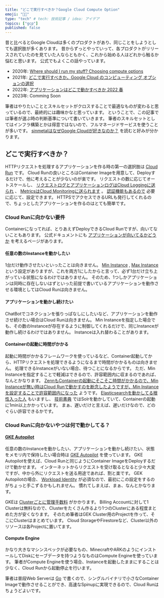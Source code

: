 ```yaml
---
title: "どこで実行すべきか？Google Cloud Compute Option"
emoji: "🐕‍🦺"
type: "tech" # tech: 技術記事 / idea: アイデア
topics: ["gcp"]
published: false
---
```


昔と比べるとGoogle Cloudは多くのプロダクトがあり、同じことをしようとしても選択肢が多くあります。
昔からずっとやっていって、各プロダクトがリリースされていたのを見ていた人ならともかく、これから始める人はどれから触るか悩むと思います。
公式でもよくこの話やっています。

* 2020年: [Where should I run my stuff? Choosing compute options](https://www.youtube.com/watch?v=q_5AgiI7KFQ)
* 2021年: [どこで実行すべきか。Google Cloud のコンピューティング オプションの選択](https://cloud.google.com/blog/ja/topics/developers-practitioners/where-should-i-run-my-stuff-choosing-google-cloud-compute-option)
* 2022年: [アプリケーションはどこで動かすべきか 2022 春](https://www.youtube.com/watch?v=BxCIi21irMA)
* 2023年: Comming Soon

筆者はやりたいこととスキルセットがクロスすることで最適なものが変わると思っているので、最終的には趣味かなと思っています。
ということで、この記事では筆者が選ぶ時の判断基準について書いていきます。
筆者のスキルセットとしてはインフラ構築とかは得意ではないので、フルマネージドサービスを使うことが多いです。
[sinmetalはなぜGoogle Cloudが好きなのか？](https://zenn.dev/google_cloud_jp/articles/google-cloud-love) を読むと好みが分かります。

## どこで実行すべきか？

HTTPリクエストを処理するアプリケーションを作る時の第一の選択肢は [Cloud Run](https://cloud.google.com/run/docs/overview/what-is-cloud-run) です。
Cloud Runの良いところはContainer Imageを用意して、Deployするだけで、他に考えることが少ないのが楽です。
リクエストの数に応じてオートスケールし、 [リクエストログとアプリケーションログはCloud Loggingに送られ](https://cloud.google.com/run/docs/logging) 、 [MetricsはCloud Monitoringに送られます](https://cloud.google.com/run/docs/monitoring) 。
[認証機能もあるので](https://cloud.google.com/run/docs/authenticating/overview) 必要に応じて、設定できます。
HTTPSでアクセスできるURLも発行してくれるので、ちょっとしたアプリケーションを作るのはとても簡単です。

### Cloud Runに向かない要件

Containerになってれば、とりあえずDeployできるCloud Runですが、向いてないこともあります。
公式ドキュメントにも [アプリケーションが向いてるかどうか](https://cloud.google.com/run/docs/fit-for-run) を考えるページがあります。

#### 任意の数のInstanceを動かしたい

1台だけ動作させたいといったことは向きません。
[Min Instance](https://cloud.google.com/run/docs/configuring/min-instances) , [Max Instance](https://cloud.google.com/run/docs/configuring/max-instances) という設定がありますが、これを両方1にしたからと言って、必ず1台だけ立ち上がっている状態になるわけではありません。
そのため、1つしかアプリケーションは同時に存在しないはずといった前提で書いているアプリケーションを動作させる環境としてはCloud Runは向きません。

#### アプリケーションを動かし続けたい

ChatBotでコネクションを張りっぱなしにしたいなど、アプリケーションを動作させ続けたい場合はCloud Runは向きません。
Min Instanceを指定した場合でも、その数のInstanceが存在するように制御してくれるだけで、同じInstanceが動作し続けるわけではありません。
Instanceは入れ替わることがあります。

#### Containerの起動に時間がかかる

起動に時間がかかるフレームワークを使っているなど、Container起動してから、HTTPリクエストを処理できるようになるまで時間がかかるものは向きません。
処理できるInstanceがいない場合、待つことになるからです。
ただ、Min Instanceを指定することで軽減はできるので、許容範囲内に収まるのであれば、なんとかなります。
[ZennもContainerの起動にそこそこ時間がかかるので、Min Instanceが無い時はCloud Runで動かすのを断念したようですが、Min Instanceを設定することで許容範囲内になった](https://zenn.dev/team_zenn/articles/migrate-appengine-to-cloudrun) ようです。
[Elasticsearchを動かしてる根性入った人](https://zenn.dev/tellernovel_inc/articles/3b38a1a17128c6) もいますし、 [技術書典](https://techbookfest.org/) ではSolrを動かしていて、Containerの起動に1min以上かかっています。
まぁ、遅いだけと言えば、遅いだけなので、どのぐらい許容できるかです。

### Cloud Runに向かないやつは何で動かしてる？

#### [GKE Autopilot](https://cloud.google.com/kubernetes-engine/docs/concepts/autopilot-overview)

任意の数のInstanceを動かしたい、アプリケーションを動かし続けたい、状態をメモリ内で保持したい場合時は [GKE Autopilot](https://cloud.google.com/kubernetes-engine/docs/concepts/autopilot-overview) を使っています。
GKE Autopilotを使えば、Cloud Runと同じようにContainer ImageをDeployするだけで動かせます。
インターネットからリクエストを受け取るとなると少々大変ですが、中から外にリクエストを送る用途であれば、割と楽です。
GEK Autopilotの場合、 [Workload Identity](https://cloud.google.com/kubernetes-engine/docs/concepts/workload-identity) が必須なので、最初にこの設定をするのがちょっと手こずるかもしれません。
慣れてしまえば、まぁ、なんとかなります。

GKEは [Clusterごとに管理手数料](https://cloud.google.com/kubernetes-engine/pricing?hl=ja#cluster_management_fee_and_free_tier) がかかります。
Billing Accountに対して1 Clusterは無料なので、Clusterをたくさん作るより1つのClusterにある程度まとめた方が安くなります。
そのため筆者はGEK Cluster用のProjectを作って、そこにClusterはまとめています。
Cloud StorageやFirestoreなど、Cluster以外のリソースは各Projectに置いてます。

#### Compute Engine

かなり大きなマシンスペックが必要なもの、MinecraftやARKのようにインストールしてDiskにセーブデータを持つようなものはCompute Engineを使っています。
筆者がCompute Engineを使う場合、Instanceを起動したままにすることは少なく、Cloud Runから起動停止を行います。

筆者は普段Web Serverは [Go](https://go.dev/) で書くので、シングルバイナリで小さなContainer Imageで動作させることができ、高速なSpinupに実現できるので、Cloud Runはちょうどよいです。